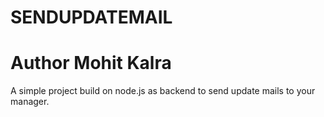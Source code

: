 SENDUPDATEMAIL
==============
Author
Mohit Kalra
==============

A simple project build on node.js as backend to send update mails to your manager.
